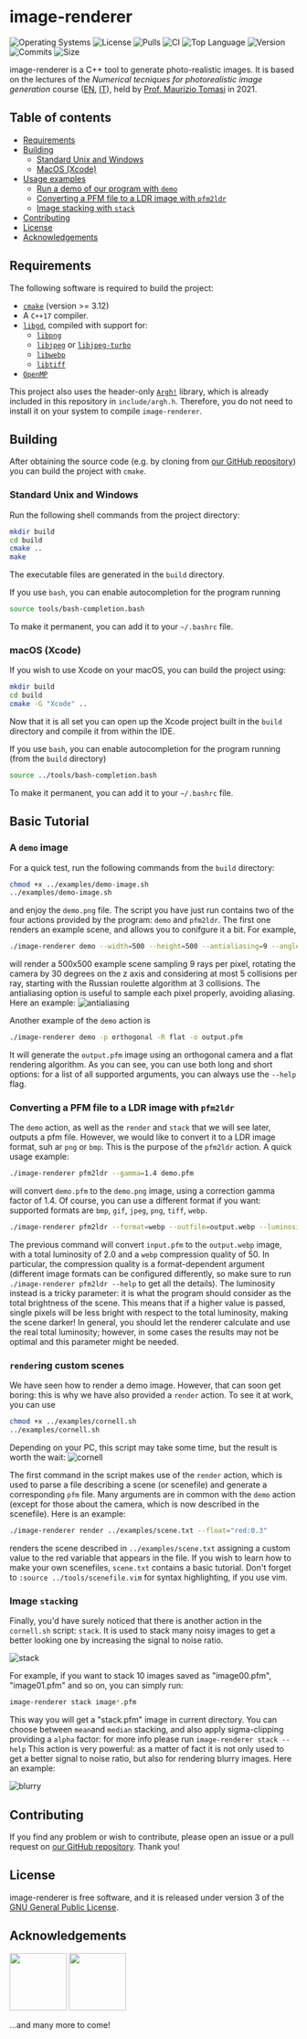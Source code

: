 # image-renderer
![Operating Systems](https://img.shields.io/badge/OS-Linux%20%7C%20MacOS%20%7C%20Windows-lightgrey)
![License](https://img.shields.io/github/license/teozec/image-renderer)
![Pulls](https://img.shields.io/github/issues-pr/teozec/image-renderer)
![CI](https://img.shields.io/github/workflow/status/teozec/image-renderer/CMake)
![Top Language](https://img.shields.io/github/languages/top/teozec/image-renderer)
![Version](https://img.shields.io/github/v/release/teozec/image-renderer)
![Commits](https://img.shields.io/github/commit-activity/m/teozec/image-renderer)
![Size](https://img.shields.io/github/repo-size/teozec/image-renderer)

image-renderer is a C++ tool to generate photo-realistic images.
It is based on the lectures of the _Numerical tecniques for photorealistic image generation_ course ([EN](https://www.unimi.it/en/education/degree-programme-courses/2021/numerical-tecniques-photorealistic-image-generation), [IT](https://www.unimi.it/it/corsi/insegnamenti-dei-corsi-di-laurea/2021/calcolo-numerico-la-generazione-di-immagini-fotorealistiche)), held by [Prof. Maurizio Tomasi](http://cosmo.fisica.unimi.it/persone/maurizio-tomasi/) in 2021.

## Table of contents
- [Requirements](#requirements)
- [Building](#building)
    - [Standard Unix and Windows](#standard-unix-and-windows)
    - [MacOS (Xcode)](#macOS-(Xcode))
- [Usage examples](#usage-examples)
	- [Run a demo of our program with `demo`](#Run-a-demo-of-our-program-with-demo)
    - [Converting a PFM file to a LDR image with `pfm2ldr`](#Converting-a-PFM-file-to-a-LDR-image-with-pfm2ldr)
	- [Image stacking with `stack`](#Image-stacking-with-stack)
- [Contributing](#contributing)
- [License](#license)
- [Acknowledgements](#acknowledgements)
## Requirements

The following software is required to build the project:
* [`cmake`](https://cmake.org/) (version >= 3.12)
* A `C++17` compiler.
* [`libgd`](https://libgd.github.io/), compiled with support for:
	* [`libpng`](http://www.libpng.org/pub/png/libpng.html)
	* [`libjpeg`](https://ijg.org/) or [`libjpeg-turbo`](http://www.libpng.org/pub/png/libpng.html)
	* [`libwebp`](https://developers.google.com/speed/webp/)
	* [`libtiff`](http://www.libtiff.org/)
* [`OpenMP`](https://www.openmp.org)

This project also uses the header-only [`Argh!`](https://github.com/adishavit/argh) library, which is already included in this repository in `include/argh.h`.
Therefore, you do not need to install it on your system to compile `image-renderer`.


## Building

After obtaining the source code (e.g. by cloning from [our GitHub repository](https://github.com/teozec/image-renderer)) you can build the project with `cmake`.

### Standard Unix and Windows

Run the following shell commands from the project directory:

```bash
mkdir build
cd build
cmake ..
make
```

The executable files are generated in the `build` directory.

If you use `bash`, you can enable autocompletion for the program running
```bash
source tools/bash-completion.bash
```
To make it permanent, you can add it to your `~/.bashrc` file.

### macOS (Xcode)

If you wish to use Xcode on your macOS, you can build the project using:

```bash
mkdir build
cd build
cmake -G "Xcode" ..
```
Now that it is all set you can open up the Xcode project built in the `build` directory and compile it from within the IDE.

If you use `bash`, you can enable autocompletion for the program running (from the `build` directory)
```bash
source ../tools/bash-completion.bash
```
To make it permanent, you can add it to your `~/.bashrc` file.

## Basic Tutorial

### A `demo` image
For a quick test, run the following commands from the `build` directory:
```bash
chmod +x ../examples/demo-image.sh
../examples/demo-image.sh
```
and enjoy the `demo.png` file.
The script you have just run contains two of the four actions provided by the program: `demo` and `pfm2ldr`.
The first one renders an example scene, and allows you to conifgure it a bit. For example,
```bash
./image-renderer demo --width=500 --height=500 --antialiasing=9 --angleDeg=30 --nMax=5 --roulette=3
```
will render a 500x500 example scene sampling 9 rays per pixel, rotating the camera by 30 degrees on the z axis and considering at most 5 collisions per ray, starting with the Russian roulette algorithm at 3 collisions.
The antialiasing option is useful to sample each pixel properly, avoiding aliasing. Here an example:
![antialiasing](rsc/antialiasing.gif)

Another example of the `demo` action is
```bash
./image-renderer demo -p orthogonal -R flat -o output.pfm
```
It will generate the `output.pfm` image using an orthogonal camera and a flat rendering algorithm.
As you can see, you can use both long and short options: for a list of all supported arguments, you can always use the `--help` flag.

### Converting a PFM file to a LDR image with `pfm2ldr`
The `demo` action, as well as the `render` and `stack` that we will see later, outputs a pfm file. However, we would like to convert it to a LDR image format, suh ar `png` or `bmp`.
This is the purpose of the `pfm2ldr` action. A quick usage example:
```bash
./image-renderer pfm2ldr --gamma=1.4 demo.pfm
```
will convert `demo.pfm` to the `demo.png` image, using a correction gamma factor of 1.4.
Of course, you can use a different format if you want: supported formats are `bmp`, `gif`, `jpeg`, `png`, `tiff`, `webp`.
```bash
./image-renderer pfm2ldr --format=webp --outfile=output.webp --luminosity=2.0 --quality=50 input.pfm
```
The previous command will convert `input.pfm` to the `output.webp` image, with a total luminosity of 2.0 and a `webp` compression quality of 50.
In particular, the compression quality is a format-dependent argument (different image formats can be configured differently, so make sure to run `./image-renderer pfm2ldr --help` to get all the details).
The luminosity instead is a tricky parameter: it is what the program should consider as the total brightness of the scene. This means that if a higher value is passed, single pixels will be less bright with respect to the total luminosity, making the scene darker! In general, you should let the renderer calculate and use the real total luminosity; however, in some cases the results may not be optimal and this parameter might be needed.

### `render`ing custom scenes
We have seen how to render a demo image. However, that can soon get boring: this is why we have also provided a `render` action.
To see it at work, you can use
```bash
chmod +x ../examples/cornell.sh
../examples/cornell.sh
```
Depending on your PC, this script may take some time, but the result is worth the wait:
![cornell](rsc/cornell.png)

The first command in the script makes use of the `render` action, which is used to parse a file describing a scene (or scenefile) and generate a corresponding `pfm` file.
Many arguments are in common with the `demo` action (except for those about the camera, which is now described in the scenefile). Here is an example:
```bash
./image-renderer render ../examples/scene.txt --float="red:0.3"
```
renders the scene described in `../examples/scene.txt` assigning a custom value to the red variable that appears in the file.
If you wish to learn how to make your own scenefiles, `scene.txt` contains a basic tutorial. Don't forget to `:source ../tools/scenefile.vim` for syntax highlighting, if you use vim.

### Image `stack`ing
Finally, you'd have surely noticed that there is another action in the `cornell.sh` script: `stack`.
It is used to stack many noisy images to get a better looking one by increasing the signal to noise ratio.

![stack](rsc/stack.png)

For example, if you want to stack 10 images saved as "image00.pfm", "image01.pfm" and so on, you can simply run:
```bash
image-renderer stack image*.pfm
```
This way you will get a "stack.pfm" image in current directory.
You can choose between `mean`and `median` stacking, and also apply sigma-clipping providing a `alpha` factor: for more info please run `image-renderer stack --help`
This action is very powerful: as a matter of fact it is not only used to get a better signal to noise ratio, but also for rendering blurry images. Here an example:

![blurry](rsc/blurry.png)

## Contributing

If you find any problem or wish to contribute, please open an issue or a pull request on [our GitHub repository](https://github.com/teozec/image-renderer). Thank you!


## License

image-renderer is free software, and it is released under version 3 of the [GNU General Public License](https://www.gnu.org/licenses/gpl-3.0.html).

## Acknowledgements


<img src="https://avatars.githubusercontent.com/u/44500371?v=4" width=100> 
<img src="https://avatars.githubusercontent.com/u/79975678?s=400&u=6770b5f0354ed29bf9a54e7f27a8250bb812c279&v=4" width=100> 

...and many more to come!
